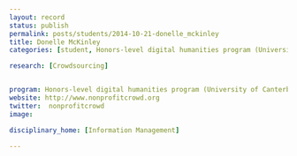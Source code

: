 ```yaml
---
layout: record
status: publish
permalink: posts/students/2014-10-21-donelle_mckinley
title: Donelle McKinley
categories: [student, Honors-level digital humanities program (University of Canterbury), Crowdsourcing]

research: [Crowdsourcing]


program: Honors-level digital humanities program (University of Canterbury)
website: http://www.nonprofitcrowd.org
twitter:  nonprofitcrowd
image: 

disciplinary_home: [Information Management]

---
```


